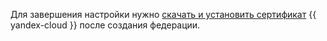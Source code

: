 Для завершения настройки нужно [скачать и установить сертификат](../../organization/operations/setup-federation.md#add-certificate-idp) {{ yandex-cloud }} после создания федерации.

